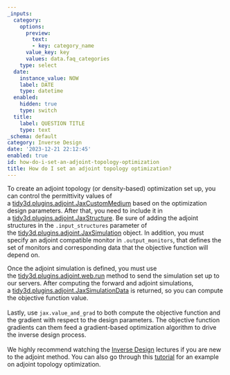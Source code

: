 ```yaml
---
_inputs:
  category:
    options:
      preview:
        text:
        - key: category_name
      value_key: key
      values: data.faq_categories
    type: select
  date:
    instance_value: NOW
    label: DATE
    type: datetime
  enabled:
    hidden: true
    type: switch
  title:
    label: QUESTION TITLE
    type: text
_schema: default
category: Inverse Design
date: '2023-12-21 22:12:45'
enabled: true
id: how-do-i-set-an-adjoint-topology-optimization
title: How do I set an adjoint topology optimization?
---
```


<div><p>To create an adjoint topology (or density-based) optimization set up, you can control the permittivity values of a&nbsp;<a target="_blank" rel="noopener" href="https://docs.flexcompute.com/projects/tidy3d/en/latest/_autosummary/tidy3d.plugins.adjoint.JaxCustomMedium.html">tidy3d.plugins.adjoint.JaxCustomMedium</a>&nbsp;based on the optimization design parameters. After that, you need to include it in a&nbsp;<a target="_blank" rel="noopener" href="https://docs.flexcompute.com/projects/tidy3d/en/latest/_autosummary/tidy3d.plugins.adjoint.JaxStructure.html">tidy3d.plugins.adjoint.JaxStructure</a>. Be sure of adding the adjoint structures in the&nbsp;<code>.input_structures</code>&nbsp;parameter of the&nbsp;<a target="_blank" rel="noopener" href="https://docs.flexcompute.com/projects/tidy3d/en/latest/_autosummary/tidy3d.plugins.adjoint.JaxSimulation.html#tidy3d.plugins.adjoint.JaxSimulation">tidy3d.plugins.adjoint.JaxSimulation</a>&nbsp;object. In addition, you must specify an adjoint compatible monitor in&nbsp;<code>.output_monitors</code>, that defines the set of monitors and corresponding data that the objective function will depend on.</p>​​​​<span>Once the adjoint simulation is defined, you must use the&nbsp;</span><a target="_blank" rel="noopener" href="https://docs.flexcompute.com/projects/tidy3d/en/latest/_autosummary/tidy3d.plugins.adjoint.web.run.html">tidy3d.plugins.adjoint.web.run</a><span>&nbsp;method to send the simulation set up to our servers. After computing the forward and adjoint simulations, a&nbsp;</span><a target="_blank" rel="noopener" href="https://docs.flexcompute.com/projects/tidy3d/en/latest/_autosummary/tidy3d.plugins.adjoint.JaxSimulationData.html#tidy3d.plugins.adjoint.JaxSimulationData">tidy3d.plugins.adjoint.JaxSimulationData</a><span> is returned, so you can compute the objective function value.&nbsp;</span></div>

<div> </div>

<div>Lastly, use&nbsp;<code>jax.value_and_grad</code>&nbsp;to both compute the objective function and the gradient with respect to the design parameters. The objective function gradients can them feed a gradient-based optimization algorithm to drive the inverse design process.&nbsp;</div>

<div> </div>

<div>We highly recommend watching the <a href="https://www.flexcompute.com/tidy3d/learning-center/inverse-design/">Inverse Design</a> lectures if you are new to the adjoint method. You can also go through this <a href="https://www.flexcompute.com/tidy3d/examples/notebooks/AdjointPlugin6GratingCoupler/">tutorial</a> for an example on adjoint topology optimization.</div>

<div> </div>

<div> </div>